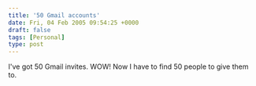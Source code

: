 ```yaml
---
title: '50 Gmail accounts'
date: Fri, 04 Feb 2005 09:54:25 +0000
draft: false
tags: [Personal]
type: post
---
```


I've got 50 Gmail invites. WOW! Now I have to find 50 people to give them to.